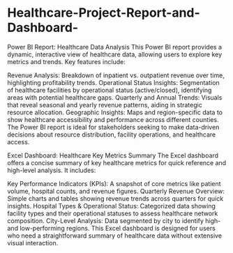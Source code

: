 # Healthcare-Project-Report-and-Dashboard-
Power BI Report: Healthcare Data Analysis
This Power BI report provides a dynamic, interactive view of healthcare data, allowing users to explore key metrics and trends. Key features include:

Revenue Analysis: Breakdown of inpatient vs. outpatient revenue over time, highlighting profitability trends.
Operational Status Insights: Segmentation of healthcare facilities by operational status (active/closed), identifying areas with potential healthcare gaps.
Quarterly and Annual Trends: Visuals that reveal seasonal and yearly revenue patterns, aiding in strategic resource allocation.
Geographic Insights: Maps and region-specific data to show healthcare accessibility and performance across different counties.
The Power BI report is ideal for stakeholders seeking to make data-driven decisions about resource distribution, facility operations, and healthcare access.

Excel Dashboard: Healthcare Key Metrics Summary
The Excel dashboard offers a concise summary of key healthcare metrics for quick reference and high-level analysis. It includes:

Key Performance Indicators (KPIs): A snapshot of core metrics like patient volume, hospital counts, and revenue figures.
Quarterly Revenue Overview: Simple charts and tables showing revenue trends across quarters for quick insights.
Hospital Types & Operational Status: Categorized data showing facility types and their operational statuses to assess healthcare network composition.
City-Level Analysis: Data segmented by city to identify high- and low-performing regions.
This Excel dashboard is designed for users who need a straightforward summary of healthcare data without extensive visual interaction.
